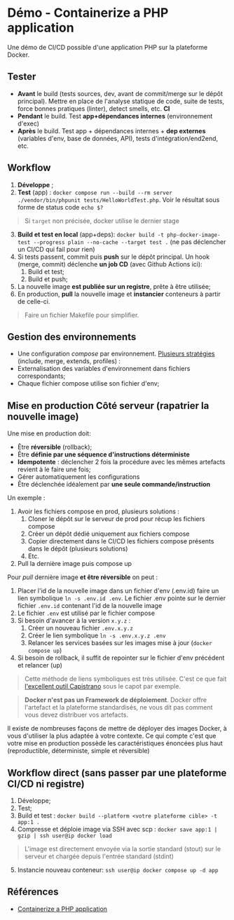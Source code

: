 # Démo - Containerize a PHP application

Une démo de CI/CD possible d'une application PHP sur la plateforme Docker.

## Tester

- **Avant** le build (tests sources, dev, avant de commit/merge sur le dépôt principal). Mettre en place de l'analyse statique de code, suite de tests, force bonnes pratiques (linter), detect smells, etc. **CI**
- **Pendant** le build. Test **app+dépendances internes** (environnement d'exec)
- **Après** le build. Test app + dépendances internes + **dep externes** (variables d'env, base de données, API), tests d'intégration/end2end, etc.

## Workflow

1. **Développe** ;
2. **Test** (app) : `docker compose run --build --rm server ./vendor/bin/phpunit tests/HelloWorldTest.php`. Voir le résultat sous forme de status code `echo $?`

> Si `target` non précisée, docker utilise le dernier stage

3. **Build et test en local** (app+deps): `docker build -t php-docker-image-test --progress plain --no-cache --target test .` (ne pas déclencher un CI/CD qui fail pour rien)
4. Si tests passent, commit puis **push** sur le dépôt principal. Un hook (merge, commit) déclenche **un job CD** (avec Github Actions ici):
   1. Build et test;
   2. Build et push;
5. La nouvelle image **est publiée sur un registre**, prête à être utilisée;
6. En production, **pull** la nouvelle image et **instancier** conteneurs à partir de celle-ci.

> Faire un fichier Makefile pour simplifier.

## Gestion des environnements

- Une configuration *compose* par environnement. [Plusieurs stratégies](https://docs.docker.com/compose/how-tos/multiple-compose-files/) (include, merge, extends, profiles) :
- Externalisation des variables d'environnement dans fichiers correspondants;
- Chaque fichier compose utilise son fichier d'env;

## Mise en production Côté serveur (rapatrier la nouvelle image)

Une mise en production doit:

- Être **réversible** (rollback);
- Être **définie par une séquence d'instructions déterministe**
- **Idempotente** : déclencher 2 fois la procédure avec les mêmes artefacts revient à le faire une fois;
- Gérer automatiquement les configurations
- Être déclenchée idéalement par **une seule commande/instruction**

Un exemple :

1. Avoir les fichiers compose en prod, plusieurs solutions : 
   1. Cloner le dépôt sur le serveur de prod pour récup les fichiers compose
   2. Créer un dépôt dédié uniquement aux fichiers compose
   3. Copier directement dans le CI/CD les fichiers compose présents dans le dépôt (plusieurs solutions)
   4. Etc.
2. Pull la dernière image puis compose up

Pour *pull* dernière image **et être réversible** on peut :

1. Placer l'id de la nouvelle image dans un fichier d'env (.env.id) faire un lien symbolique `ln -s .env.id .env`. Le fichier .env pointe sur le dernier fichier `.env.id` contenant l'id de la nouvelle image
2. Le fichier `.env` est utilisé par le fichier compose
3. Si besoin d'avancer à la version `x.y.z` :
   1. Créer un nouveau fichier `.env.x.y.z`
   2. Créer le lien symbolique `ln -s .env.x.y.z .env`
   3. Relancer les services basées sur les images mise à jour (`docker compose up`)
4. Si besoin de rollback, il suffit de repointer sur le fichier d'env précédent et relancer (up)

> Cette méthode de liens symboliques est très utilisée. C'est ce que fait [l'excellent outil Capistrano](https://capistranorb.com/) sous le capot par exemple.

> **Docker n'est pas un Framework de déploiement**. Docker offre l'artefact et la plateforme standardisés, ne vous dit pas comment vous devez distribuer vos artefacts.

Il existe de nombreuses façons de mettre de déployer des images Docker, à vous d'utiliser la plus adaptée à votre contexte. Ce qui compte c'est que votre mise en production possède les caractéristiques énoncées plus haut (reproductible, déterministe, simple et réversible)

## Workflow direct (sans passer par une plateforme CI/CD ni registre)

1. Développe;
2. Test;
3. Build et test : `docker build --platform <votre plateforme cible> -t app:1 .`
4. Compresse et déploie image via SSH avec scp : `docker save app:1 | gzip | ssh user@ip docker load`

> L'image est directement envoyée via la sortie standard (stout) sur le serveur et chargée depuis l'entrée standard (stdint)

5. Instancie nouveau conteneur: `ssh user@ip docker compose up -d app`


## Références

- [Containerize a PHP application](https://docs.docker.com/guides/php/containerize/)